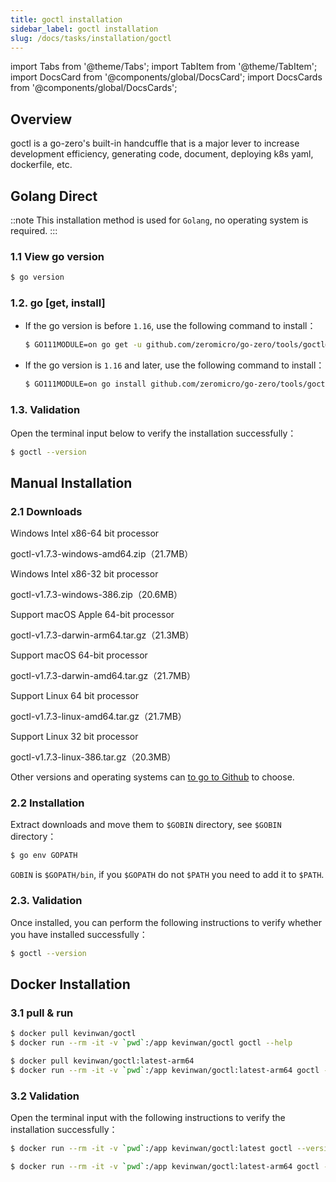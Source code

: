 ```yaml
---
title: goctl installation
sidebar_label: goctl installation
slug: /docs/tasks/installation/goctl
---
```


import Tabs from '@theme/Tabs';
import TabItem from '@theme/TabItem';
import DocsCard from '@components/global/DocsCard';
import DocsCards from '@components/global/DocsCards';

## Overview

goctl is a go-zero's built-in handcuffle that is a major lever to increase development efficiency, generating code, document, deploying k8s yaml, dockerfile, etc.

## Golang Direct

::note
This installation method is used for `Golang`, no operating system is required.
:::

### 1.1 View go version

```bash
$ go version
```

### 1.2. go [get, install]

- If the go version is before `1.16`, use the following command to install：

  ```bash
  $ GO111MODULE=on go get -u github.com/zeromicro/go-zero/tools/goctl@latest
  ```

- If the go version is `1.16` and later, use the following command to install：

  ```bash
  $ GO111MODULE=on go install github.com/zeromicro/go-zero/tools/goctl@latest
  ```

### 1.3. Validation

Open the terminal input below to verify the installation successfully：

```bash
$ goctl --version
```

## Manual Installation

### 2.1 Downloads

<DocsCards>

<DocsCard
header="Microsoft Windows"
href="https://github.com/zeromicro/go-zero/releases/download/tools%2Fgoctl%2Fv1.7.3/goctl-v1.7.3-windows-amd64.zip" >

<p>Windows Intel x86-64 bit processor</p>
<a>goctl-v1.7.3-windows-amd64.zip（21.7MB）</a>
</DocsCard>

<DocsCard
header="Microsoft Windows"
href="https://github.com/zeromicro/go-zero/releases/download/tools%2Fgoctl%2Fv1.7.3/goctl-v1.7.3-windows-386.zip" >

<p>Windows Intel x86-32 bit processor</p>
<a>goctl-v1.7.3-windows-386.zip（20.6MB）</a>
</DocsCard>

<DocsCard
header="Apple macOS（ARM64）"
href="https://github.com/zeromicro/go-zero/releases/download/tools%2Fgoctl%2Fv1.7.3/goctl-v1.7.3-darwin-arm64.tar.gz" >

<p>Support macOS Apple 64-bit processor</p>
<a>goctl-v1.7.3-darwin-arm64.tar.gz（21.3MB）</a>
</DocsCard>

<DocsCard
header="Apple macOS（x86-64）"
href="https://github.com/zeromicro/go-zero/releases/download/tools%2Fgoctl%2Fv1.7.3/goctl-v1.7.3-darwin-amd64.tar.gz" >

<p>Support macOS 64-bit processor</p>
<a>goctl-v1.7.3-darwin-amd64.tar.gz（21.7MB）</a>
</DocsCard>

<DocsCard
header="Linux"
href="https://github.com/zeromicro/go-zero/releases/download/tools%2Fgoctl%2Fv1.7.3/goctl-v1.7.3-linux-amd64.tar.gz" >

<p>Support Linux 64 bit processor</p>
<a>goctl-v1.7.3-linux-amd64.tar.gz（21.7MB）</a>
</DocsCard>

<DocsCard
header="Linux"
href="https://github.com/zeromicro/go-zero/releases/download/tools%2Fgoctl%2Fv1.7.3/goctl-v1.7.3-linux-386.tar.gz" >

<p>Support Linux 32 bit processor</p>
<a>goctl-v1.7.3-linux-386.tar.gz（20.3MB）</a>
</DocsCard>

</DocsCards>

Other versions and operating systems can [to go to Github](https://github.com/zeromicro/go-zero/releases) to choose.

### 2.2 Installation

Extract downloads and move them to `$GOBIN` directory, see `$GOBIN` directory：

```bash
$ go env GOPATH
```

`GOBIN` is `$GOPATH/bin`, if you `$GOPATH` do not `$PATH` you need to add it to `$PATH`.

### 2.3. Validation

Once installed, you can perform the following instructions to verify whether you have installed successfully：

```bash
$ goctl --version
```

## Docker Installation

### 3.1 pull & run

<Tabs>

<TabItem value="amd64" label="amd64架构" default>

```bash
$ docker pull kevinwan/goctl
$ docker run --rm -it -v `pwd`:/app kevinwan/goctl goctl --help
```

</TabItem>

<TabItem value="arm64" label="arm64(M1)架构" default>

```bash
$ docker pull kevinwan/goctl:latest-arm64
$ docker run --rm -it -v `pwd`:/app kevinwan/goctl:latest-arm64 goctl --help
```

</TabItem>

</Tabs>

### 3.2 Validation

Open the terminal input with the following instructions to verify the installation successfully：

<Tabs>

<TabItem value="amd64" label="amd64架构" default>

```bash
$ docker run --rm -it -v `pwd`:/app kevinwan/goctl:latest goctl --version
```

</TabItem>

<TabItem value="arm64" label="arm64(M1)架构" default>

```bash
$ docker run --rm -it -v `pwd`:/app kevinwan/goctl:latest-arm64 goctl --version
```

</TabItem>

</Tabs>
